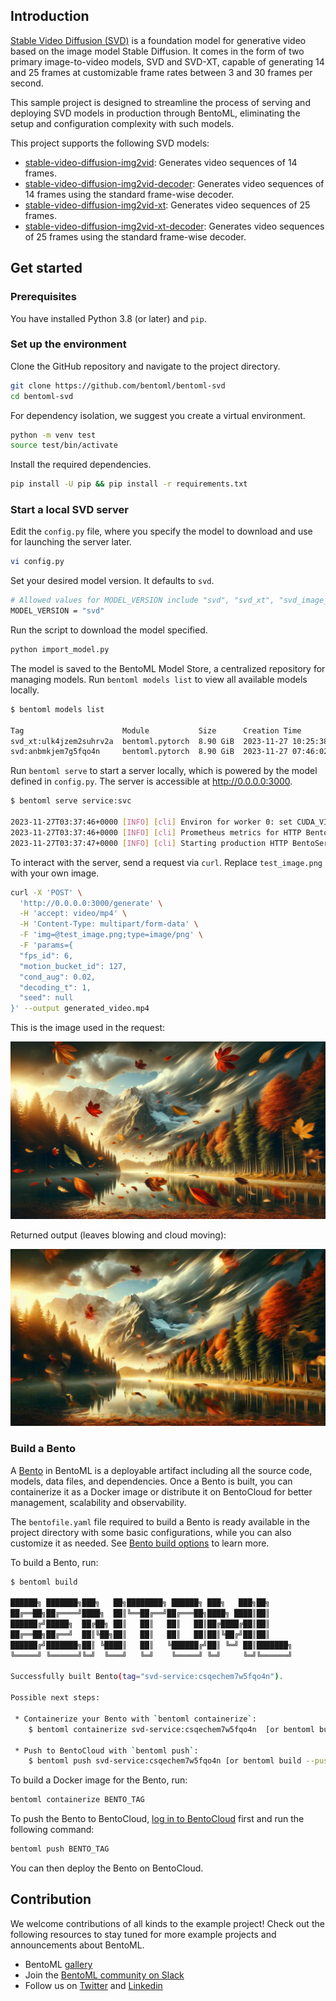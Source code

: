 ## Introduction

[Stable Video Diffusion (SVD)](https://stability.ai/news/stable-video-diffusion-open-ai-video-model) is a foundation model for generative video based on the image model Stable Diffusion. It comes in the form of two primary image-to-video models, SVD and SVD-XT, capable of generating 14 and 25 frames at customizable frame rates between 3 and 30 frames per second.

This sample project is designed to streamline the process of serving and deploying SVD models in production through BentoML, eliminating the setup and configuration complexity with such models.

This project supports the following SVD models:

- [stable-video-diffusion-img2vid](https://huggingface.co/stabilityai/stable-video-diffusion-img2vid/blob/main/svd.safetensors): Generates video sequences of 14 frames.
- [stable-video-diffusion-img2vid-decoder](https://huggingface.co/stabilityai/stable-video-diffusion-img2vid/blob/main/svd_image_decoder.safetensors): Generates video sequences of 14 frames using the standard frame-wise decoder.
- [stable-video-diffusion-img2vid-xt](https://huggingface.co/stabilityai/stable-video-diffusion-img2vid-xt/blob/main/svd_xt.safetensors): Generates video sequences of 25 frames.
- [stable-video-diffusion-img2vid-xt-decoder](https://huggingface.co/stabilityai/stable-video-diffusion-img2vid-xt/blob/main/svd_xt_image_decoder.safetensors): Generates video sequences of 25 frames using the standard frame-wise decoder.

## Get started

### Prerequisites

You have installed Python 3.8 (or later) and `pip`.

### Set up the environment

Clone the GitHub repository and navigate to the project directory.

```bash
git clone https://github.com/bentoml/bentoml-svd
cd bentoml-svd
```

For dependency isolation, we suggest you create a virtual environment.

```bash
python -m venv test
source test/bin/activate
```

Install the required dependencies.

```bash
pip install -U pip && pip install -r requirements.txt
```

### Start a local SVD server

Edit the `config.py` file, where you specify the model to download and use for launching the server later.

```bash
vi config.py
```

Set your desired model version. It defaults to `svd`.

```bash
# Allowed values for MODEL_VERSION include "svd", "svd_xt", "svd_image_decoder", and "svd_xt_image_decoder"
MODEL_VERSION = "svd"
```

Run the script to download the model specified.

```bash
python import_model.py
```

The model is saved to the BentoML Model Store, a centralized repository for managing models. Run `bentoml models list` to view all available models locally.

```bash
$ bentoml models list

Tag                      Module           Size      Creation Time
svd_xt:ulk4jzem2suhrv2a  bentoml.pytorch  8.90 GiB  2023-11-27 10:25:38
svd:anbmkjem7g5fqo4n     bentoml.pytorch  8.90 GiB  2023-11-27 07:46:02
```

Run `bentoml serve` to start a server locally, which is powered by the model defined in `config.py`. The server is accessible at http://0.0.0.0:3000.

```bash
$ bentoml serve service:svc

2023-11-27T03:37:46+0000 [INFO] [cli] Environ for worker 0: set CUDA_VISIBLE_DEVICES to 0
2023-11-27T03:37:46+0000 [INFO] [cli] Prometheus metrics for HTTP BentoServer from "service:svc" can be accessed at http://localhost:3000/metrics.
2023-11-27T03:37:47+0000 [INFO] [cli] Starting production HTTP BentoServer from "service:svc" listening on http://0.0.0.0:3000 (Press CTRL+C to quit)
```

To interact with the server, send a request via `curl`. Replace `test_image.png` with your own image.

```bash
curl -X 'POST' \
  'http://0.0.0.0:3000/generate' \
  -H 'accept: video/mp4' \
  -H 'Content-Type: multipart/form-data' \
  -F 'img=@test_image.png;type=image/png' \
  -F 'params={
  "fps_id": 6,
  "motion_bucket_id": 127,
  "cond_aug": 0.02,
  "decoding_t": 1,
  "seed": null
}' --output generated_video.mp4
```

This is the image used in the request:

![sample](/assets/sample.png)

Returned output (leaves blowing and cloud moving):

![output-image](/assets/output.gif)

### Build a Bento

A [Bento](https://docs.bentoml.com/en/latest/concepts/bento.html) in BentoML is a deployable artifact including all the source code, models, data files, and dependencies. Once a Bento is built, you can containerize it as a Docker image or distribute it on BentoCloud for better management, scalability and observability.

The `bentofile.yaml` file required to build a Bento is ready available in the project directory with some basic configurations, while you can also customize it as needed. See [Bento build options](https://docs.bentoml.com/en/latest/concepts/bento.html#bento-build-options) to learn more.

To build a Bento, run:

```bash
$ bentoml build

██████╗ ███████╗███╗   ██╗████████╗ ██████╗ ███╗   ███╗██╗
██╔══██╗██╔════╝████╗  ██║╚══██╔══╝██╔═══██╗████╗ ████║██║
██████╔╝█████╗  ██╔██╗ ██║   ██║   ██║   ██║██╔████╔██║██║
██╔══██╗██╔══╝  ██║╚██╗██║   ██║   ██║   ██║██║╚██╔╝██║██║
██████╔╝███████╗██║ ╚████║   ██║   ╚██████╔╝██║ ╚═╝ ██║███████╗
╚═════╝ ╚══════╝╚═╝  ╚═══╝   ╚═╝    ╚═════╝ ╚═╝     ╚═╝╚══════╝

Successfully built Bento(tag="svd-service:csqechem7w5fqo4n").

Possible next steps:

 * Containerize your Bento with `bentoml containerize`:
    $ bentoml containerize svd-service:csqechem7w5fqo4n  [or bentoml build --containerize]

 * Push to BentoCloud with `bentoml push`:
    $ bentoml push svd-service:csqechem7w5fqo4n [or bentoml build --push]
```

To build a Docker image for the Bento, run:

```bash
bentoml containerize BENTO_TAG
```

To push the Bento to BentoCloud, [log in to BentoCloud](https://docs.bentoml.com/en/latest/bentocloud/how-tos/manage-access-token.html) first and run the following command:

```bash
bentoml push BENTO_TAG
```

You can then deploy the Bento on BentoCloud.

## Contribution

We welcome contributions of all kinds to the example project! Check out the following resources to stay tuned for more example projects and announcements about BentoML.

- BentoML [gallery](https://www.bentoml.com/gallery)
- Join the [BentoML community on Slack](https://l.bentoml.com/join-slack)
- Follow us on [Twitter](https://twitter.com/bentomlai) and [Linkedin](https://www.linkedin.com/company/bentoml/)